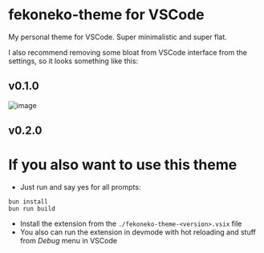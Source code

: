 # fekoneko-theme for VSCode

My personal theme for VSCode. Super minimalistic and super flat.

I also recommend removing some bloat from VSCode interface from the settings,
so it looks something like this:

## v0.1.0

![image](https://github.com/user-attachments/assets/04520d0e-5107-408e-8df3-9da7c52be98f)

## v0.2.0

# If you also want to use this theme

- Just run and say yes for all prompts:

```shell
bun install
bun run build
```

- Install the extension from the `./fekoneko-theme-<version>.vsix` file
- You also can run the extension in devmode with hot reloading and stuff from _Debug_ menu in VSCode
